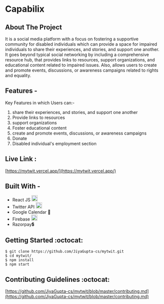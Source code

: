 # Capabilix #

## About The Project ##

It is a social media platform with a focus on fostering a supportive community for disabled individuals which can provide a space for impaired individuals to share their experiences, and stories, and support one another. It goes beyond typical social networking by including a comprehensive resource hub, that provides links to resources, support organizations, and educational content related to impaired issues. Also, allows users to create and promote events, discussions, or awareness campaigns related to rights and equality.

## Features - ##

Key Features in which Users can:-

1. share their experiences, and stories, and support one another
2. Provide links to resources
3. support organizations
4. Foster educational content
5. create and promote events, discussions, or awareness campaigns
6. Donate
7. Disabled individual's employment section

## Live Link : ##
[https://mytwit.vercel.app/](https://mytwit.vercel.app/)


## Built With - ##
  * React JS <img width="20px" height="20px" src="https://skillicons.dev/icons?i=react" />
  * Twitter API <img width="20px" height="20px" src="https://skillicons.dev/icons?i=twitter" />
  * Google Calendar 📆
  * Firebase <img width="20px" height="20px" src="https://skillicons.dev/icons?i=firebase" />
  * Razorpay💲


## Getting Started :octocat: ##
```
$ git clone https://github.com/JiyaGupta-cs/mytwit.git
$ cd mytwit/
$ npm install
$ npm start 
```

## Contributing Guidelines :octocat: ##

[https://github.com/JiyaGupta-cs/mytwit/blob/master/contributing.md](https://github.com/JiyaGupta-cs/mytwit/blob/master/contributing.md)
